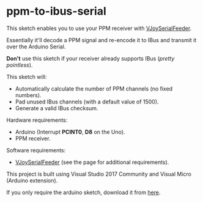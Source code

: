 # ppm-to-ibus-serial
This sketch enables you to use your PPM receiver with [VJoySerialFeeder](https://github.com/Cleric-K/vJoySerialFeeder).

Essentially it'll decode a PPM signal and re-encode it to IBus and transmit it over the Arduino Serial.

**Don't** use this sketch if your receiver already supports IBus (_pretty pointless_).

This sketch will:
* Automatically calculate the number of PPM channels (no fixed numbers).
* Pad unused IBus channels (with a default value of 1500).
* Generate a valid IBus checksum.

Hardware requirements:
* Arduino (Interrupt **PCINT0**, **D8** on the Uno).
* PPM receiver.

Software requirements:
* [VJoySerialFeeder](https://github.com/Cleric-K/vJoySerialFeeder) (see the page for additional requirements).


This project is built using Visual Studio 2017 Community and Visual Micro (Arduino extension).

If you only require the arduino sketch, download it from [here](/ppm-to-ibus-serial/ppm-to-ibus-serial.ino).
